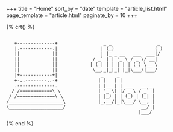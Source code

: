 +++
title = "Home"
sort_by = "date"
template = "article_list.html"
page_template = "article.html"
paginate_by = 10
+++

{% crt() %}
```

   +--------------+                 _ _                 _
   |.------------.|                | (_)               ( )
   ||            ||                | |_ _ __   ___  ___|/
   ||            ||             / _` | | '_ \ / _ \/ __|
   ||            ||            | (_| | | | | | (_) \__ \
   ||            ||             \__,_|_|_| |_|\___/|___/
   |+------------+|                _     _
   +-..--------..-+               | |   | |
   .--------------.               | |__ | | ___   __ _
  / /============\ \              | '_ \| |/ _ \ / _` |
 / /==============\ \             | |_) | | (_) | (_| |
/____________________\            |_.__/|_|\___/ \__, |
\____________________/                            __/ |
                                                 |___/
```
{% end %}
